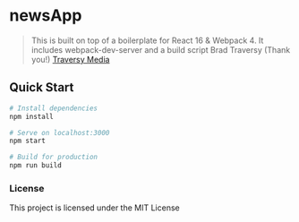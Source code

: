 # newsApp

> This is built on top of a boilerplate for React 16 & Webpack 4. It includes webpack-dev-server and a build script
> Brad Traversy (Thank you!)
> [Traversy Media](http://www.traversymedia.com)

## Quick Start

```bash
# Install dependencies
npm install

# Serve on localhost:3000
npm start

# Build for production
npm run build
```

### License

This project is licensed under the MIT License
